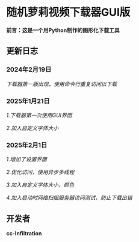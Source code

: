 #  随机萝莉视频下载器GUI版
**前言：这是一个用Python制作的图形化下载工具**

## 更新日志 ## 

### 2024年2月19日
*下载器第一版出现，使用命令行重复访问以下载*

### 2025年1月21日
*1.下载器第一次使用GUI界面*

*2.加入自定义字体大小*

### 2025年2月1日
*1.增加了设置界面*

*2.优化访问，使用异步多线程*

*3.加入自定义字体大小，颜色*

*4.加入启动时网络扫描服务器访问测试，防止下载出错*

## 开发者
**cc-Infiltration**

